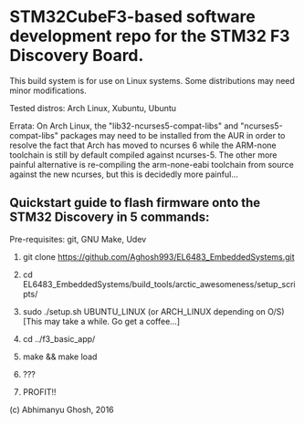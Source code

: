 # STM32CubeF3-based software development repo for the STM32 F3 Discovery Board.

This build system is for use on Linux systems. Some distributions may need minor modifications.

Tested distros: Arch Linux, Xubuntu, Ubuntu

Errata: On Arch Linux, the "lib32-ncurses5-compat-libs" and "ncurses5-compat-libs" packages may need to be installed from the AUR in order
to resolve the fact that Arch has moved to ncurses 6 while the ARM-none toolchain is still by default compiled against ncurses-5.
The other more painful alternative is re-compiling the arm-none-eabi toolchain from source against the new ncurses, but this is decidedly 
more painful...

## Quickstart guide to flash firmware onto the STM32 Discovery in 5 commands:

Pre-requisites: git, GNU Make, Udev

1) git clone https://github.com/Aghosh993/EL6483_EmbeddedSystems.git
2) cd EL6483_EmbeddedSystems/build_tools/arctic_awesomeness/setup_scripts/
3) sudo ./setup.sh UBUNTU_LINUX (or ARCH_LINUX depending on O/S) [This may take a while. Go get a coffee...]
4) cd ../f3_basic_app/
5) make && make load

6) ???
7) PROFIT!!

(c) Abhimanyu Ghosh, 2016
